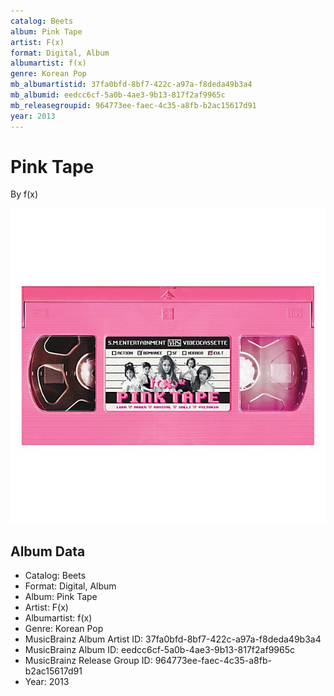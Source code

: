 ```yaml
---
catalog: Beets
album: Pink Tape
artist: F(x)
format: Digital, Album
albumartist: f(x)
genre: Korean Pop
mb_albumartistid: 37fa0bfd-8bf7-422c-a97a-f8deda49b3a4
mb_albumid: eedcc6cf-5a0b-4ae3-9b13-817f2af9965c
mb_releasegroupid: 964773ee-faec-4c35-a8fb-b2ac15617d91
year: 2013
---
```


# Pink Tape

By f(x)

![](../../assets/beetscovers/Fx-Pink_Tape.jpg)

## Album Data

- Catalog: Beets
- Format: Digital, Album
- Album: Pink Tape
- Artist: F(x)
- Albumartist: f(x)
- Genre: Korean Pop
- MusicBrainz Album Artist ID: 37fa0bfd-8bf7-422c-a97a-f8deda49b3a4
- MusicBrainz Album ID: eedcc6cf-5a0b-4ae3-9b13-817f2af9965c
- MusicBrainz Release Group ID: 964773ee-faec-4c35-a8fb-b2ac15617d91
- Year: 2013

